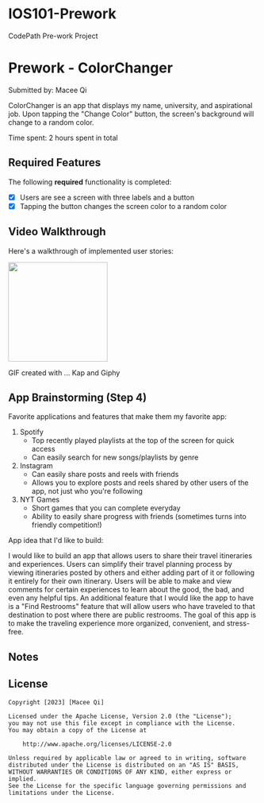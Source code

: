 # IOS101-Prework
CodePath Pre-work Project
# Prework - ColorChanger

Submitted by: Macee Qi

ColorChanger is an app that displays my name, university, and aspirational job. Upon tapping the "Change Color" button, the screen's background will change to a random color.

Time spent: 2 hours spent in total

## Required Features

The following **required** functionality is completed:

- [x] Users are see a screen with three labels and a button
- [x] Tapping the button changes the screen color to a random color
 
## Video Walkthrough

Here's a walkthrough of implemented user stories:

<img src="https://media.giphy.com/media/xXklrRIwiO1l4vxNUb/giphy.gif?raw=true" width="200px">

<!-- Replace this with whatever GIF tool you used! -->
GIF created with ...  Kap and Giphy
<!-- Recommended tools:
[Kap](https://getkap.co/) for macOS
[ScreenToGif](https://www.screentogif.com/) for Windows
[peek](https://github.com/phw/peek) for Linux. -->

## App Brainstorming (Step 4)

Favorite applications and features that make them my favorite app:

1) Spotify
   - Top recently played playlists at the top of the screen for quick access
   - Can easily search for new songs/playlists by genre
2) Instagram
   - Can easily share posts and reels with friends
   - Allows you to explore posts and reels shared by other users of the app, not just who you're following
3) NYT Games
   - Short games that you can complete everyday
   - Ability to easily share progress with friends (sometimes turns into friendly competition!)


App idea that I'd like to build:

I would like to build an app that allows users to share their travel itineraries and experiences. Users can simplify their travel planning process by viewing itineraries posted by others and either adding part of it or following it entirely for their own itinerary. Users will be able to make and view comments for certain experiences to learn about the good, the bad, and even any helpful tips. An additional feature that I would like the app to have is a "Find Restrooms" feature that will allow users who have traveled to that destination to post where there are public restrooms. The goal of this app is to make the traveling experience more organized, convenient, and stress-free.


## Notes


## License

    Copyright [2023] [Macee Qi]

    Licensed under the Apache License, Version 2.0 (the "License");
    you may not use this file except in compliance with the License.
    You may obtain a copy of the License at

        http://www.apache.org/licenses/LICENSE-2.0

    Unless required by applicable law or agreed to in writing, software
    distributed under the License is distributed on an "AS IS" BASIS,
    WITHOUT WARRANTIES OR CONDITIONS OF ANY KIND, either express or implied.
    See the License for the specific language governing permissions and
    limitations under the License.
